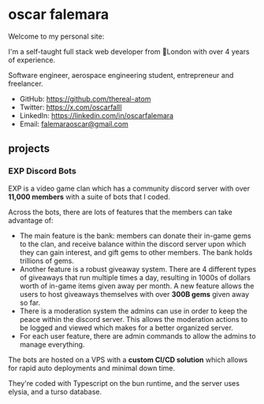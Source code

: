 # oscar falemara

Welcome to my personal site:

I'm a self-taught full stack web developer from 📍London with over 4 years of experience.

Software engineer, aerospace engineering student, entrepreneur and freelancer.

- GitHub: https://github.com/thereal-atom
- Twitter: https://x.com/oscarfalll 
- LinkedIn: https://linkedin.com/in/oscarfalemara
- Email: falemaraoscar@gmail.com

## projects

### EXP Discord Bots

EXP is a video game clan which has a community discord server with over **11,000 members** with a suite of bots that I coded.

Across the bots, there are lots of features that the members can take advantage of:
- The main feature is the bank: members can donate their in-game gems to the clan, and receive balance within the discord server upon which they can gain interest, and gift gems to other members. The bank holds trillions of gems.
- Another feature is a robust giveaway system. There are 4 different types of giveaways that run multiple times a day, resulting in 1000s of dollars worth of in-game items given away per month. A new feature allows the users to host giveaways themselves with over **300B gems** given away so far.
- There is a moderation system the admins can use in order to keep the peace within the discord server. This allows the moderation actions to be logged and viewed which makes for a better organized server.
- For each user feature, there are admin commands to allow the admins to manage everything.

The bots are hosted on a VPS with a **custom CI/CD solution** which allows for rapid auto deployments and minimal down time.

They're coded with Typescript on the bun runtime, and the server uses elysia, and a turso database.